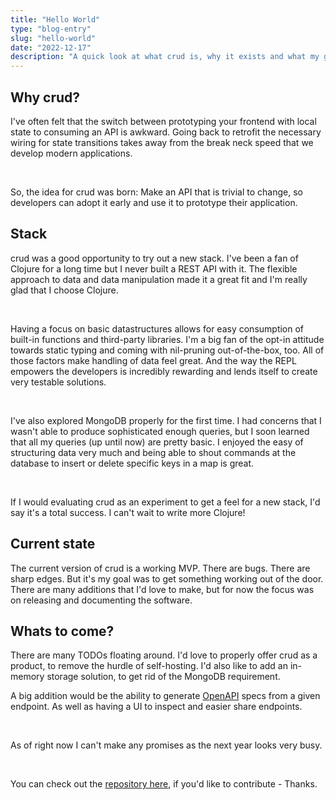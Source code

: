 ```yaml
---
title: "Hello World"
type: "blog-entry"
slug: "hello-world"
date: "2022-12-17"
description: "A quick look at what crud is, why it exists and what my goals are."
---
```


<h2 id="why">Why crud?</h2>

I've often felt that the switch between prototyping your frontend with local state to consuming an API is awkward. Going back to retrofit the necessary wiring for state transitions takes away from the break neck speed that we develop modern applications.

<br/>

So, the idea for crud was born: Make an API that is trivial to change, so developers can adopt it early and use it to prototype their application.

<h2 id="stack">Stack</h2>

crud was a good opportunity to try out a new stack. I've been a fan of Clojure for a long time but I never built a REST API with it. The flexible approach to data and data manipulation made it a great fit and I'm really glad that I choose Clojure.

<br/>

Having a focus on basic datastructures allows for easy consumption of built-in functions and third-party libraries. I'm a big fan of the opt-in attitude towards static typing and coming with nil-pruning out-of-the-box, too. All of those factors make handling of data feel great. And the way the REPL empowers the developers is incredibly rewarding and lends itself to create very testable solutions.

<br/>

I've also explored MongoDB properly for the first time. I had concerns that I wasn't able to produce sophisticated enough queries, but I soon learned that all my queries (up until now) are pretty basic. I enjoyed the easy of structuring data very much and being able to shout commands at the database to insert or delete specific keys in a map is great.

<br/>

If I would evaluating crud as an experiment to get a feel for a new stack, I'd say it's a total success. I can't wait to write more Clojure!

<h2 id="state">Current state</h2>

The current version of crud is a working MVP. There are bugs. There are sharp edges. But it's my goal was to get something working out of the door. There are many additions that I'd love to make, but for now the focus was on releasing and documenting the software.

<h2 id="future">Whats to come?</h2>

There are many TODOs floating around. I'd love to properly offer crud as a product, to remove the hurdle of self-hosting. I'd also like to add an in-memory storage solution, to get rid of the MongoDB requirement.

A big addition would be the ability to generate [OpenAPI](https://openapi-generator.tech/) specs from a given endpoint. As well as having a UI to inspect and easier share endpoints.

<br/>

As of right now I can't make any promises as the next year looks very busy.

<br/>

You can check out the [repository here](https://github.com/gedankenessen/crud), if you'd like to contribute - Thanks.

